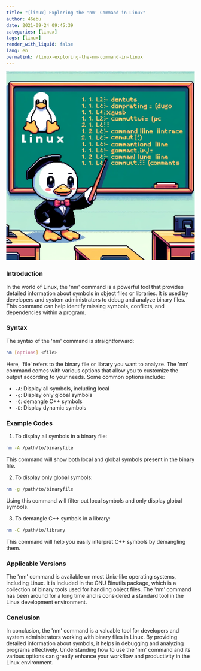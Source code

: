 ```yaml
---
title: "[linux] Exploring the 'nm' Command in Linux"
author: 46ebu
date: 2021-09-24 09:45:39 
categories: [linux]
tags: [linux]
render_with_liquid: false
lang: en
permalink: /linux-exploring-the-nm-command-in-linux
---
```


![Intro](/assets/img/post/linux.png)
### Introduction
In the world of Linux, the 'nm' command is a powerful tool that provides detailed information about symbols in object files or libraries. It is used by developers and system administrators to debug and analyze binary files. This command can help identify missing symbols, conflicts, and dependencies within a program.

### Syntax
The syntax of the 'nm' command is straightforward:

```bash
nm [options] <file>
```

Here, 'file' refers to the binary file or library you want to analyze. The 'nm' command comes with various options that allow you to customize the output according to your needs. Some common options include:
- `-A`: Display all symbols, including local
- `-g`: Display only global symbols
- `-C`: demangle C++ symbols
- `-D`: Display dynamic symbols

### Example Codes
1. To display all symbols in a binary file:
```bash
nm -A /path/to/binaryfile
```
This command will show both local and global symbols present in the binary file.

2. To display only global symbols:
```bash
nm -g /path/to/binaryfile
```
Using this command will filter out local symbols and only display global symbols.

3. To demangle C++ symbols in a library:
```bash
nm -C /path/to/library
```
This command will help you easily interpret C++ symbols by demangling them.

### Applicable Versions
The 'nm' command is available on most Unix-like operating systems, including Linux. It is included in the GNU Binutils package, which is a collection of binary tools used for handling object files. The 'nm' command has been around for a long time and is considered a standard tool in the Linux development environment.

### Conclusion
In conclusion, the 'nm' command is a valuable tool for developers and system administrators working with binary files in Linux. By providing detailed information about symbols, it helps in debugging and analyzing programs effectively. Understanding how to use the 'nm' command and its various options can greatly enhance your workflow and productivity in the Linux environment.